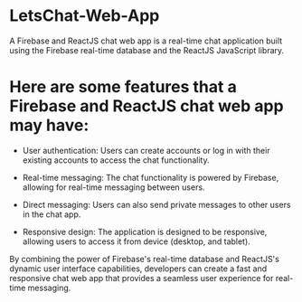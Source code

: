 # LetsChat-Web-App
A Firebase and ReactJS chat web app is a real-time chat application built using the Firebase real-time database and the ReactJS JavaScript library.


# Here are some features that a Firebase and ReactJS chat web app may have:

- User authentication: Users can create accounts or log in with their existing accounts to access the chat functionality.

- Real-time messaging: The chat functionality is powered by Firebase, allowing for real-time messaging between users.

- Direct messaging: Users can also send private messages to other users in the chat app.

- Responsive design: The application is designed to be responsive, allowing users to access it from device (desktop, and tablet).

By combining the power of Firebase's real-time database and ReactJS's dynamic user interface capabilities, developers can create a fast and responsive chat web app that provides a seamless user experience for real-time messaging.

